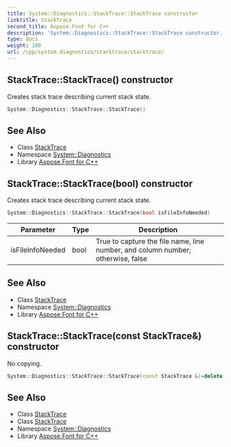 ```yaml
---
title: System::Diagnostics::StackTrace::StackTrace constructor
linktitle: StackTrace
second_title: Aspose.Font for C++
description: 'System::Diagnostics::StackTrace::StackTrace constructor. Creates stack trace describing current stack state in C++.'
type: docs
weight: 100
url: /cpp/system.diagnostics/stacktrace/stacktrace/
---
```

## StackTrace::StackTrace() constructor


Creates stack trace describing current stack state.

```cpp
System::Diagnostics::StackTrace::StackTrace()
```

## See Also

* Class [StackTrace](../)
* Namespace [System::Diagnostics](../../)
* Library [Aspose.Font for C++](../../../)
## StackTrace::StackTrace(bool) constructor


Creates stack trace describing current stack state.

```cpp
System::Diagnostics::StackTrace::StackTrace(bool isFileInfoNeeded)
```


| Parameter | Type | Description |
| --- | --- | --- |
| isFileInfoNeeded | bool | True to capture the file name, line number, and column number; otherwise, false |

## See Also

* Class [StackTrace](../)
* Namespace [System::Diagnostics](../../)
* Library [Aspose.Font for C++](../../../)
## StackTrace::StackTrace(const StackTrace\&) constructor


No copying.

```cpp
System::Diagnostics::StackTrace::StackTrace(const StackTrace &)=delete
```

## See Also

* Class [StackTrace](../)
* Class [StackTrace](../)
* Namespace [System::Diagnostics](../../)
* Library [Aspose.Font for C++](../../../)
